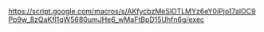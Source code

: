 https://script.google.com/macros/s/AKfycbzMeSlOTLMYz6eY0iPjo17alOC9Pp9w_8zQaKfl1qW5680umJHe6_wMaFtBpD15Uhfn6g/exec
